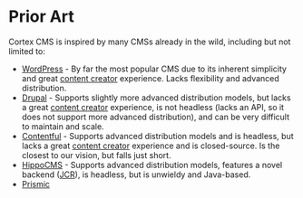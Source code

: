 # Prior Art

Cortex CMS is inspired by many CMSs already in the wild, including but not limited to:

* [WordPress](https://wordpress.com/) - By far the most popular CMS due to its inherent simplicity and great [content creator](/glossary.md#content-creator) experience. Lacks flexibility and advanced distribution.
* [Drupal](https://www.drupal.org/) - Supports slightly more advanced distribution models, but lacks a great [content creator](/glossary.md#content-creator) experience, is not headless \(lacks an API, so it does not support more advanced distribution\), and can be very difficult to maintain and scale.
* [Contentful](https://www.contentful.com/) - Supports advanced distribution models and is headless, but lacks a great [content creator](/glossary.md#content-creator) experience and is closed-source. Is the closest to our vision, but falls just short.
* [HippoCMS](https://www.onehippo.org/) - Supports advanced distribution models, features a novel backend \([JCR](https://en.wikipedia.org/wiki/Content_repository_API_for_Java)\), is headless, but is unwieldy and Java-based.
* [Prismic](https://prismic.io/)



